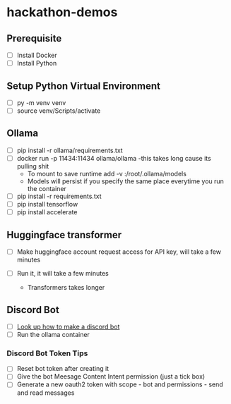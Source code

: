 # hackathon-demos

## Prerequisite

- [ ] Install Docker
- [ ] Install Python

## Setup Python Virtual Environment
- [ ] py -m venv venv
- [ ] source venv/Scripts/activate 

## Ollama

- [ ] pip install -r ollama/requirements.txt
- [ ] docker run -p 11434:11434 ollama/ollama -this takes long cause its pulling shit
    - To mount to save runtime add -v <anywhere on host>:/root/.ollama/models
    - Models will persist if you specify the same place everytime you run the container
- [ ] pip install -r requirements.txt
- [ ] pip install tensorflow
- [ ] pip install accelerate 

## Huggingface transformer

- [ ] Make huggingface account request access for API key, will take a few minutes

- [ ] Run it, it will take a few minutes
    - Transformers takes longer


## Discord Bot

- [ ] [Look up how to make a discord bot](https://discordpy.readthedocs.io/en/stable/discord.html)
- [ ] Run the ollama container 

### Discord Bot Token Tips

- [ ] Reset bot token after creating it 
- [ ] Give the bot Meesage Content Intent permission (just a tick box)
- [ ] Generate a new oauth2 token with scope - bot and permissions - send and read messages
